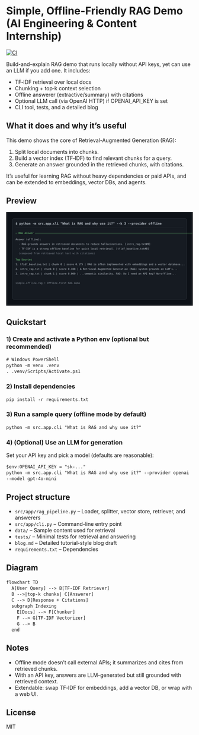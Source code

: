 # Simple, Offline-Friendly RAG Demo (AI Engineering & Content Internship)

[![CI](https://github.com/cmwaseemyousef/simple-offline-rag/actions/workflows/ci.yml/badge.svg)](https://github.com/cmwaseemyousef/simple-offline-rag/actions/workflows/ci.yml)

Build-and-explain RAG demo that runs locally without API keys, yet can use an LLM if you add one. It includes:
- TF‑IDF retrieval over local docs
- Chunking + top‑k context selection
- Offline answerer (extractive/summary) with citations
- Optional LLM call (via OpenAI HTTP) if OPENAI_API_KEY is set
- CLI tool, tests, and a detailed blog

## What it does and why it’s useful
This demo shows the core of Retrieval-Augmented Generation (RAG):
1) Split local documents into chunks.
2) Build a vector index (TF‑IDF) to find relevant chunks for a query.
3) Generate an answer grounded in the retrieved chunks, with citations.

It’s useful for learning RAG without heavy dependencies or paid APIs, and can be extended to embeddings, vector DBs, and agents.

## Preview
![CLI preview of RAG answer and sources](assets/cli_example.svg)

## Quickstart

### 1) Create and activate a Python env (optional but recommended)
```pwsh
# Windows PowerShell
python -m venv .venv
. .venv/Scripts/Activate.ps1
```

### 2) Install dependencies
```pwsh
pip install -r requirements.txt
```

### 3) Run a sample query (offline mode by default)
```pwsh
python -m src.app.cli "What is RAG and why use it?"
```

### 4) (Optional) Use an LLM for generation
Set your API key and pick a model (defaults are reasonable):
```pwsh
$env:OPENAI_API_KEY = "sk-..."
python -m src.app.cli "What is RAG and why use it?" --provider openai --model gpt-4o-mini
```

## Project structure
- `src/app/rag_pipeline.py` – Loader, splitter, vector store, retriever, and answerers
- `src/app/cli.py` – Command-line entry point
- `data/` – Sample content used for retrieval
- `tests/` – Minimal tests for retrieval and answering
- `blog.md` – Detailed tutorial-style blog draft
- `requirements.txt` – Dependencies

## Diagram
```mermaid
flowchart TD
  A[User Query] --> B[TF-IDF Retriever]
  B -->|top-k chunks| C[Answerer]
  C --> D[Response + Citations]
  subgraph Indexing
    E[Docs] --> F[Chunker]
    F --> G[TF-IDF Vectorizer]
    G --> B
  end
```

## Notes
- Offline mode doesn’t call external APIs; it summarizes and cites from retrieved chunks.
- With an API key, answers are LLM-generated but still grounded with retrieved context.
- Extendable: swap TF‑IDF for embeddings, add a vector DB, or wrap with a web UI.

## License
MIT

